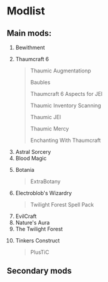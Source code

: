 <style>
	unchanged .rich-diff-level-one{
		text-align: center;
	}
</style>
<h1>Modlist</h1>
<h2>Main mods:</h2>
<ol>
<li>Bewithment</li>
<li>
	<p>Thaumcraft 6</p>
	<blockquote>
		<p>Thaumic Augmentationp</p>
		<p>Baubles</p>
		<p>Thaumcraft 6 Aspects for JEI</p>
		<p>Thaumic Inventory Scanning</p>
		<p>Thaumic JEI</p>
		<p>Thaumic Mercy</p>
		<p>Enchanting With Thaumcraft</p>
	</blockquote>
</li>
<li>Astral Sorcery</li>
<li>Blood Magic</li>
<li>
	<p>Botania</p>
	<blockquote>
		<p>ExtraBotany</p>
	</blockquote>
</li>
<li>
	<p>Electroblob's Wizardry</p>
	<blockquote>
		<p>Twilight Forest Spell Pack</p>
	</blockquote>
</li>
<li>EvilCraft</li>
<li>Nature's Aura</li>
<li>The Twilight Forest</li>
<li>
	<p>Tinkers Construct</p>
	<blockquote>
		<p>PlusTiC</p>
	</blockquote>
</li>
</ol>
<h2>Secondary mods</h2>

